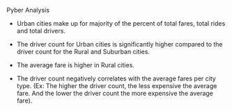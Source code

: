 Pyber Analysis 

* Urban cities make up for majority of the percent of total fares, total rides and total drivers.

* The driver count for Urban cities is significantly higher compared to the driver
  count for the Rural and Suburban cities.

* The average fare is higher in Rural cities.

* The driver count negatively correlates with the average fares per city type. (Ex: The higher the driver count, the less expensive the average fare. And the lower the driver count the more expensive the average fare). 
